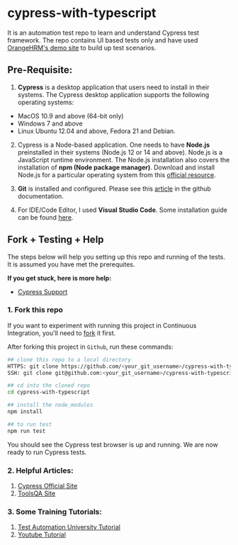 # cypress-with-typescript

It is an automation test repo to learn and understand Cypress test framework. The repo contains UI based tests only and have used [OrangeHRM's demo site](https://opensource-demo.orangehrmlive.com/index.php/dashboard) to build up test scenarios.

## Pre-Requisite:

1. **Cypress** is a desktop application that users need to install in their systems. The Cypress desktop application supports the following operating systems:

- MacOS 10.9 and above (64-bit only)
- Windows 7 and above
- Linux Ubuntu 12.04 and above, Fedora 21 and Debian.

2. Cypress is a Node-based application. One needs to have **Node.js** preinstalled in their systems (Node.js 12 or 14 and above). Node.js is a JavaScript runtime environment. The Node.js installation also covers the installation of **npm (Node package manager)**. Download and install Node.js for a particular operating system from this [official resource](https://nodejs.org/en/download/).

3. **Git** is installed and configured. Please see this [article](https://docs.github.com/en/get-started/getting-started-with-git/caching-your-github-credentials-in-git) in the github documentation.

4. For IDE/Code Editor, I used **Visual Studio Code**. Some installation guide can be found [here](https://code.visualstudio.com/docs/setup/setup-overview).

## Fork + Testing + Help

The steps below will help you setting up this repo and running of the tests. It is assumed you have met the prerequites.

**If you get stuck, here is more help:**

- [Cypress Support](https://on.cypress.io/support)

### 1. Fork this repo

If you want to experiment with running this project in Continuous Integration, you'll need to [fork](https://github.com/imishu/cypress-with-typescript) it first.

After forking this project in `Github`, run these commands:

```bash or cmd or terminal
## clone this repo to a local directory
HTTPS: git clone https://github.com/<your_git_username>/cypress-with-typescript.git , or
SSH: git clone git@github.com:<your_git_username>/cypress-with-typescript.git

## cd into the cloned repo
cd cypress-with-typescript

## install the node_modules
npm install

## to run test
npm run test
```

You should see the Cypress test browser is up and running. We are now ready to run Cypress tests.

### 2. Helpful Articles:

1. [Cypress Official Site](https://docs.cypress.io/guides/getting-started/installing-cypress)
2. [ToolsQA Site](https://www.toolsqa.com/cypress/what-is-cypress/)

### 3. Some Training Tutorials:

1. [Test Automation University Tutorial](https://testautomationu.applitools.com/cypress-tutorial/chapter1.html)
2. [Youtube Tutorial](https://youtube.com/playlist?list=PLhW3qG5bs-L9LTfxZ5LEBiM1WFfvX3dJo)
